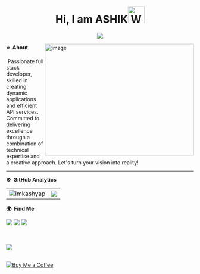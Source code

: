 <p align="center"> <h1 align="center"> Hi, I am ASHIK<img src="https://raw.githubusercontent.com/nixin72/nixin72/master/wave.gif" 
         alt="Waving hand animated gif"
         height="45"
         width="45" /></h1> </p>

   <p align="center"> <img src="https://komarev.com/ghpvc/?username=blow-mainter&label=Profile%20Visits&color=blue&style=plastic%22%20alt=%22imKashyap" /> </p>
         
<!--          
  ### <img src="https://media.giphy.com/media/VgCDAzcKvsR6OM0uWg/giphy.gif" width="50">
-->
<!--There is the image than is in side right-->
<img boder="2px" src="https://raw.githubusercontent.com/MicaelliMedeiros/micaellimedeiros/master/image/computer-illustration.png" min-width="400px" max-width="400px" width="400px" height="300px" align="right" alt="image">


  **⭐ &nbsp;About**
  <div align="left">
  <p>&nbsp;Passionate full stack developer, skilled in creating dynamic applications and efficient API services. Committed to delivering excellence through a combination of technical expertise and a creative approach. Let's turn your vision into reality!</p>
</div>


***
**⚙️ &nbsp;GitHub Analytics**
<table style="width:100%">
  <tr>
    <td> <img src="https://github-readme-stats.vercel.app/api?username=blow-mainter&show_icons=true&theme=dark&locale=en&hide_border=true" alt="imkashyap" /></td>
    <td><img src="https://github-readme-stats.vercel.app/api/top-langs/?username=blow-mainter&theme=dark&hide_border=true&layout=compact"></td>
  </tr>
</table>



<!--Where me find-->
   **🌍 &nbsp;Find Me**
  
  <div align="leftt"> 
  <a href="https://www.linkedin.com/in/ashik-k-i-367b76271?utm_source=share&utm_campaign=share_via&utm_content=profile&utm_medium=android_app" target="_blank"><img src="https://img.shields.io/badge/LinkedIn-0003FF?style=for-the-badge&logo=linkedin&logoColor=white" target="_blank"></a> 
  <a href="mailto:blow.mainter@gmail.com" target="_blank"><img src="https://img.shields.io/badge/Gmail-D14836?style=for-the-badge&logo=gmail&logoColor=white" target="_blank"></a>
  <a href="https://www.instagram.com/blow_mainter?igsh=Z2kyNng1bHNycDcy" target="_blank"><img src="https://img.shields.io/badge/Instagram-E4405F?style=for-the-badge&logo=instagram&logoColor=white" target="_blank"></a>
  
</div>
<br>
<br>

<a href="https://www.blow-mainter.web.app" target="_blank"><img src="https://img.shields.io/badge/Website-0003FF?style=for-the-badge&logo=web&logoColor=white" target="_blank"></a> 
<br>
<br>


[![Buy Me a Coffee](https://img.shields.io/badge/Buy%20Me%20a%20Coffee-%E2%98%95-yellow?style=for-the-badge)](https://razorpay.me/@blowmainter)
